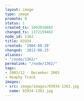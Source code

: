 ```yaml
---
layout: image
type: image
promote: 0
status: 1
created_ts: 1093016665
changed_ts: 1372159463
node_id: 1362
title: 03934
created: '2004-08-20'
changed: '2013-06-25'
aliases:
- "/node/1362/"
permalink: "/node/1362/"
tags:
- 2003/12 - December 2003
- Heaphy Track
images:
- src: image/images/03934-1362.jpg
  name: 03934-1362.jpg
---
```


